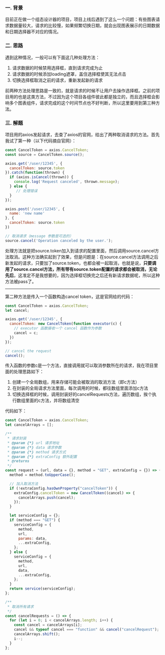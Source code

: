 ### 一. 背景
目前正在做一个组态设计器的项目，项目上线后遇到了这么一个问题：有些图表请求数据量较大，请求的比较慢，如果频繁切换日期，就会出现图表展示的日期数据和日期选择器不对应的情况。

### 二. 思路
遇到这种情况，一般可以有下面这几种处理方法：

1. 请求数据的时候禁用选择框，直到请求完成为止
2. 请求数据的时候添加loading遮罩，盖住选择框使其无法点击
3. 切换选择框取消之前的请求，重新发起新的请求

前两种方法处理思路是一致的，就是请求的时候不让用户去操作选择框。之前的项目用的也是这类方法，不过因为这个项目各组件彼此都是独立的，而且选择框会影响多个图表组件，请求完成的这个时间节点也不好判断，所以这里要用到第三种方法。

### 三. 解题
项目用的axios发起请求，去查了axios的官网，给出了两种取消请求的方法。首先我试了第一种（以下代码摘自官网）：
```javascript
const CancelToken = axios.CancelToken;
const source = CancelToken.source();

axios.get('/user/12345', {
  cancelToken: source.token
}).catch(function(thrown) {
  if (axios.isCancel(thrown)) {
    console.log('Request canceled', thrown.message);
  } else {
     // 处理错误
  }
});

axios.post('/user/12345', {
  name: 'new name'
}, {
  cancelToken: source.token
})

// 取消请求（message 参数是可选的）
source.cancel('Operation canceled by the user.');

```

处理方法就是把source.token加入到请求的配置里面，然后调用source.cancel方法取消。这种方法确实起到了效果，但是问题是：在source.cancel方法调用之后新发起的请求，只要加了source.token，也都会被一起取消，也就是说，**只要调用了source.cancel方法，所有带有source.token配置的请求都会被取消，无论先后**，这准定不是我想要的，因为选择框切换完之后还有新请求数据呢，所以这种方法被pass了。

------------------------------------------------------------------

第二种方法是传入一个函数构造cancel token，这是官网给的代码：
```javascript
const CancelToken = axios.CancelToken;
let cancel;

axios.get('/user/12345', {
  cancelToken: new CancelToken(function executor(c) {
    // executor 函数接收一个 cancel 函数作为参数
    cancel = c;
  })
});

// cancel the request
cancel();
```

传入函数的参数c是一个方法，直接调用就可以取消参数所在的请求，我在项目里面的处理思路如下：

1. 创建一个全局数组，用来存储可能会被取消的取消方法（即c方法）
2. 在封装的全局请求方法里面，每次调用的时候，都往数组里面添加c方法
3. 切换选择框的时候，调用封装好的cancelRequests方法，遍历数组，挨个执行数组里面的c方法，并将数组清空

代码如下：
```javascript
const CancelToken = axios.CancelToken;
let cancelArrays = [];

/**
 * 请求封装
 * @param {*} url 请求地址
 * @param {*} data 请求参数
 * @param {*} method 请求方式
 * @param {*} extraConfig 额外配置
 * @returns
 */
const request = (url, data = {}, method = "GET", extraConfig = {}) => {
  method = method.toUpperCase();

  // 加入取消方法
  if (!extraConfig.hasOwnProperty("cancelToken")) {
    extraConfig.cancelToken = new CancelToken((cancel) => {
      cancelArrays.push(cancel);
    });
  }

  let serviceConfig = {};
  if (method === "GET") {
    serviceConfig = {
      method,
      url,
      params: data,
      ...extraConfig,
    };
  } else {
    serviceConfig = {
      method,
      url,
      data,
      ...extraConfig,
    };
  }
  return service(serviceConfig);
};

/**
 * 取消所有请求
 */
const cancelRequests = () => {
  for (let i = 0; i < cancelArrays.length; i++) {
    const cancel = cancelArrays[i];
    cancel && typeof cancel === "function" && cancel("cancelRequest");
    cancelArrays.shift();
    i--;
  }
};
```
